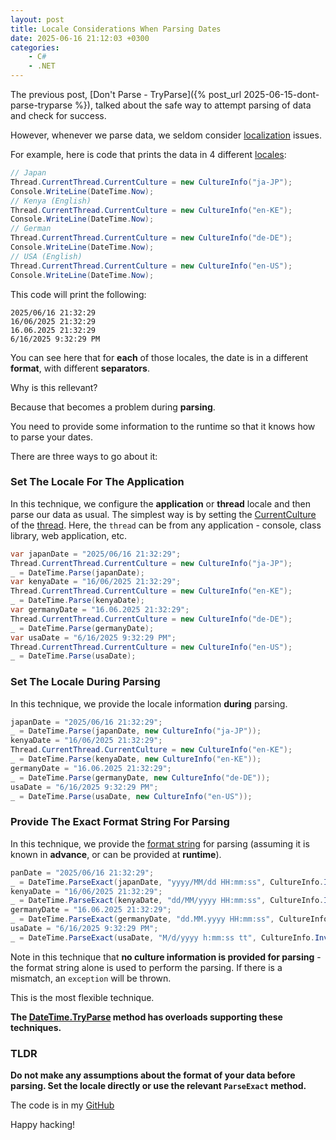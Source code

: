 ```yaml
---
layout: post
title: Locale Considerations When Parsing Dates
date: 2025-06-16 21:12:03 +0300
categories:
    - C#
    - .NET
---
```


The previous post, [Don't Parse - TryParse]({% post_url 2025-06-15-dont-parse-tryparse %}), talked about the safe way to attempt parsing of data and check for success.

However, whenever we parse data, we seldom consider [localization](https://en.wikipedia.org/wiki/Language_localisation) issues.

For example, here is code that prints the data in 4 different [locales](https://learn.microsoft.com/en-us/dotnet/core/extensions/localization):

```c#
// Japan
Thread.CurrentThread.CurrentCulture = new CultureInfo("ja-JP");
Console.WriteLine(DateTime.Now);
// Kenya (English)
Thread.CurrentThread.CurrentCulture = new CultureInfo("en-KE");
Console.WriteLine(DateTime.Now);
// German
Thread.CurrentThread.CurrentCulture = new CultureInfo("de-DE");
Console.WriteLine(DateTime.Now);
// USA (English)
Thread.CurrentThread.CurrentCulture = new CultureInfo("en-US");
Console.WriteLine(DateTime.Now);
```

This code will print the following:

```plaintext
2025/06/16 21:32:29
16/06/2025 21:32:29
16.06.2025 21:32:29
6/16/2025 9:32:29 PM
```

You can see here that for **each** of those locales, the date is in a different **format**, with different **separators**.

Why is this rellevant?

Because that becomes a problem during **parsing**.

You need to provide some information to the runtime so that it knows how to parse your dates.

There are three ways to go about it:

### Set The Locale For The Application

In this technique, we configure the **application** or **thread** locale and then parse our data as usual. The simplest way is by setting the [CurrentCulture](https://learn.microsoft.com/en-us/dotnet/fundamentals/runtime-libraries/system-globalization-cultureinfo-currentculture) of the [thread](https://learn.microsoft.com/en-us/dotnet/standard/threading/using-threads-and-threading). Here, the `thread` can be from any application - console, class library, web application, etc.

```c#
var japanDate = "2025/06/16 21:32:29";
Thread.CurrentThread.CurrentCulture = new CultureInfo("ja-JP");
_ = DateTime.Parse(japanDate);
var kenyaDate = "16/06/2025 21:32:29";
Thread.CurrentThread.CurrentCulture = new CultureInfo("en-KE");
_ = DateTime.Parse(kenyaDate);
var germanyDate = "16.06.2025 21:32:29";
Thread.CurrentThread.CurrentCulture = new CultureInfo("de-DE");
_ = DateTime.Parse(germanyDate);
var usaDate = "6/16/2025 9:32:29 PM";
Thread.CurrentThread.CurrentCulture = new CultureInfo("en-US");
_ = DateTime.Parse(usaDate);
```

### Set The Locale During Parsing

In this technique, we provide the locale information **during** parsing.

```c#
japanDate = "2025/06/16 21:32:29";
_ = DateTime.Parse(japanDate, new CultureInfo("ja-JP"));
kenyaDate = "16/06/2025 21:32:29";
Thread.CurrentThread.CurrentCulture = new CultureInfo("en-KE");
_ = DateTime.Parse(kenyaDate, new CultureInfo("en-KE"));
germanyDate = "16.06.2025 21:32:29";
_ = DateTime.Parse(germanyDate, new CultureInfo("de-DE"));
usaDate = "6/16/2025 9:32:29 PM";
_ = DateTime.Parse(usaDate, new CultureInfo("en-US"));
```

### Provide The Exact Format String For Parsing

In this technique, we provide the [format string](https://learn.microsoft.com/en-us/dotnet/standard/base-types/standard-numeric-format-strings) for parsing (assuming it is known in **advance**, or can be provided at **runtime**).

```c#
panDate = "2025/06/16 21:32:29";
_ = DateTime.ParseExact(japanDate, "yyyy/MM/dd HH:mm:ss", CultureInfo.InvariantCulture, DateTimeStyles.None);
kenyaDate = "16/06/2025 21:32:29";
_ = DateTime.ParseExact(kenyaDate, "dd/MM/yyyy HH:mm:ss", CultureInfo.InvariantCulture, DateTimeStyles.None);
germanyDate = "16.06.2025 21:32:29";
_ = DateTime.ParseExact(germanyDate, "dd.MM.yyyy HH:mm:ss", CultureInfo.InvariantCulture, DateTimeStyles.None);
usaDate = "6/16/2025 9:32:29 PM";
_ = DateTime.ParseExact(usaDate, "M/d/yyyy h:mm:ss tt", CultureInfo.InvariantCulture, DateTimeStyles.None);
```

Note in this technique that **no culture information is provided for parsing** - the format string alone is used to perform the parsing. If there is a mismatch, an `exception` will be thrown.

This is the most flexible technique.

**The [DateTime.TryParse](https://learn.microsoft.com/en-us/dotnet/api/system.datetime.tryparse?view=net-9.0) method has overloads supporting these techniques.**

### TLDR

**Do not make any assumptions about the format of your data before parsing. Set the locale directly or use the relevant `ParseExact` method.**

The code is in my [GitHub](https://github.com/conradakunga/BlogCode/tree/master/2025-06-16%20-%20Parsing%20%26%20Locales)

Happy hacking!
